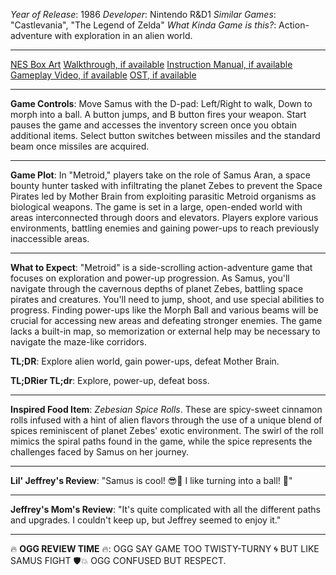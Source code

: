 *Year of Release*: 1986
*Developer*: Nintendo R&D1
*Similar Games*: "Castlevania", "The Legend of Zelda"
*What Kinda Game is this?*: Action-adventure with exploration in an alien world.

---
[NES Box Art](https://www.google.com/search?tbm=isch&q=NES+Box+Art+Metroid) 
[Walkthrough, if available](https://www.google.com/search?q=Walkthrough+NES+Metroid)
[Instruction Manual, if available](https://www.google.com/search?q=NES+Instruction+Manual+Metroid)
[Gameplay Video, if available](https://www.youtube.com/results?search_query=gameplay+NES+Metroid) 
[OST, if available](https://www.youtube.com/results?search_query=NES+Metroid+OST)

- - -
**Game Controls**:
Move Samus with the D-pad: Left/Right to walk, Down to morph into a ball. A button jumps, and B button fires your weapon. Start pauses the game and accesses the inventory screen once you obtain additional items. Select button switches between missiles and the standard beam once missiles are acquired.

- - -
**Game Plot**: In "Metroid," players take on the role of Samus Aran, a space bounty hunter tasked with infiltrating the planet Zebes to prevent the Space Pirates led by Mother Brain from exploiting parasitic Metroid organisms as biological weapons. The game is set in a large, open-ended world with areas interconnected through doors and elevators. Players explore various environments, battling enemies and gaining power-ups to reach previously inaccessible areas.

- - -
**What to Expect**: "Metroid" is a side-scrolling action-adventure game that focuses on exploration and power-up progression. As Samus, you'll navigate through the cavernous depths of planet Zebes, battling space pirates and creatures. You'll need to jump, shoot, and use special abilities to progress. Finding power-ups like the Morph Ball and various beams will be crucial for accessing new areas and defeating stronger enemies. The game lacks a built-in map, so memorization or external help may be necessary to navigate the maze-like corridors.

**TL;DR**: Explore alien world, gain power-ups, defeat Mother Brain.

**TL;DRier TL;dr**: Explore, power-up, defeat boss.

---
**Inspired Food Item**: *Zebesian Spice Rolls*. These are spicy-sweet cinnamon rolls infused with a hint of alien flavors through the use of a unique blend of spices reminiscent of planet Zebes' exotic environment. The swirl of the roll mimics the spiral paths found in the game, while the spice represents the challenges faced by Samus on her journey.

---
**Lil' Jeffrey's Review**: "Samus is cool! 😎👾 I like turning into a ball! 🌟"

---
**Jeffrey's Mom's Review**: "It's quite complicated with all the different paths and upgrades. I couldn't keep up, but Jeffrey seemed to enjoy it."

---
🔥 **OGG REVIEW TIME** 🔥: OGG SAY GAME TOO TWISTY-TURNY 🌀 BUT LIKE SAMUS FIGHT 🛡️💥 OGG CONFUSED BUT RESPECT.
